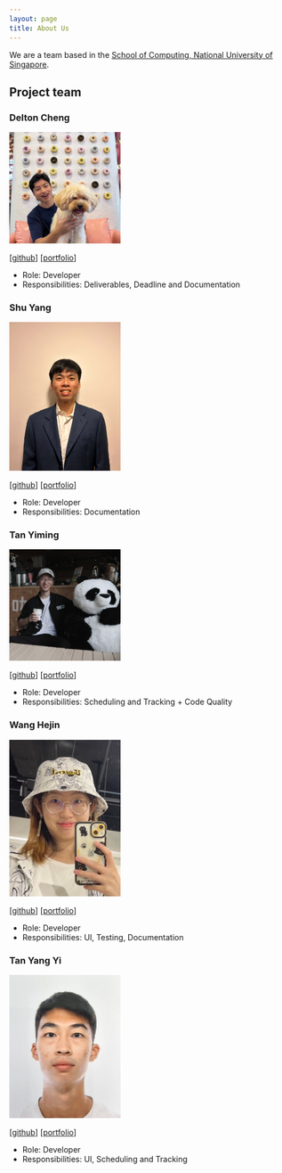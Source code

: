```yaml
---
layout: page
title: About Us
---
```


We are a team based in the [School of Computing, National University of Singapore](http://www.comp.nus.edu.sg).

## Project team

### Delton Cheng

<img src="images/deltoncheng.png" width="200px">

[[github](https://github.com/DeltonCheng)]
[[portfolio](team/deltoncheng.md)]

* Role: Developer
* Responsibilities: Deliverables, Deadline and Documentation

### Shu Yang

<img src="images/shuyangk.png" width="200px">

[[github](http://github.com/shuyangk)]
[[portfolio](team/shuyangk.md)]

* Role: Developer
* Responsibilities: Documentation

### Tan Yiming

<img src="images/tanyyyming.png" width="200px">

[[github](http://github.com/tanyyyming)] 
[[portfolio](team/tanyyyming.md)]

* Role: Developer
* Responsibilities: Scheduling and Tracking + Code Quality

### Wang Hejin

<img src="images/wanghejin.png" width="200px">

[[github](http://github.com/wanghejin)]
[[portfolio](team/wanghejin.md)]

* Role: Developer
* Responsibilities: UI, Testing, Documentation

### Tan Yang Yi

<img src="images/yytan25.png" width="200px">

[[github](http://github.com/yytan25)]
[[portfolio](team/yytan25.md)]

* Role: Developer
* Responsibilities: UI, Scheduling and Tracking
